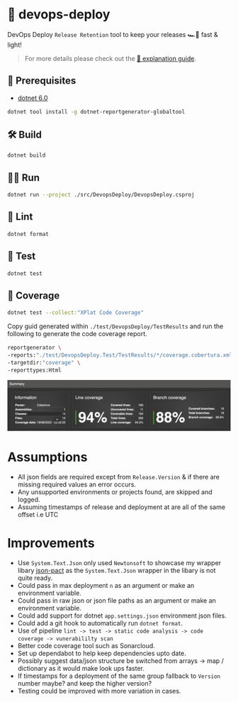 # 🚀 devops-deploy

DevOps Deploy `Release Retention` tool to keep your releases 🏎💨 fast & light!

> For more details please check out the [📖 explanation guide](docs/release-retention.md).

## 🥽 Prerequisites

- [dotnet 6.0](https://dotnet.microsoft.com/en-us/download/dotnet/6.0)

```bash
dotnet tool install -g dotnet-reportgenerator-globaltool
```

## 🛠 Build

```bash
dotnet build
```

## 🏃‍♂️ Run

```bash
dotnet run --project ./src/DevopsDeploy/DevopsDeploy.csproj
```

## 🧼 Lint

```bash
dotnet format
```

## 🧪 Test

```bash
dotnet test
```

## 🥧 Coverage

```bash
dotnet test --collect:"XPlat Code Coverage"
```

Copy guid generated within `./test/DevopsDeploy/TestResults` and run the following to generate the code coverage report.

```bash
reportgenerator \
-reports:"./test/DevopsDeploy.Test/TestResults/*/coverage.cobertura.xml" \
-targetdir:"coverage" \
-reporttypes:Html
```

![alt text](img/coverage.png)

# Assumptions

- All json fields are required except from `Release.Version` & if there are missing required values an error occurs.
- Any unsupported environments or projects found, are skipped and logged.
- Assuming timestamps of release and deployment at are all of the same offset i.e UTC

# Improvements

- Use `System.Text.Json` only used `Newtonsoft` to showcase my wrapper libary [json-pact](https://github.com/xsv24/json-pact) as the `System.Text.Json` wrapper in the libary is not quite ready.
- Could pass in max deployment `n` as an argument or make an environment variable.
- Could pass in raw json or json file paths as an argument or make an environment variable.
- Could add support for dotnet `app.settings.json` environment json files.
- Could add a git hook to automatically run `dotnet format`.
- Use of pipeline `lint -> test -> static code analysis -> code coverage -> vunerabililty scan`
- Better code coverage tool such as Sonarcloud.
- Set up dependabot to help keep dependencies upto date.
- Possibly suggest data/json structure be switched from arrays -> map / dictionary as it would make look ups faster.
- If timestamps for a deployment of the same group fallback to `Version` number maybe? and keep the higher version?
- Testing could be improved with more variation in cases.
